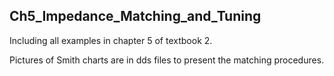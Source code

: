 ## Ch5_Impedance_Matching_and_Tuning
Including all examples in chapter 5 of textbook 2.

Pictures of Smith charts are in dds files to present the matching procedures.
